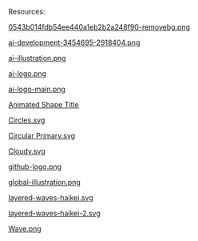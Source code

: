 Resources:

[0543b014fdb54ee440a1eb2b2a248f90-removebg.png](https://dribbble.com/shots/5314091-Global-Data)

[ai-development-3454695-2918404.png](https://iconscout.com/illustration/ai-development-3454695)

[ai-illustration.png](https://www.pinclipart.com/pindetail/ibiwTJm_ai-artificial-intelligence-company-ai-development-png-clipart/)

[ai-logo.png](https://www.cleanpng.com/png-artificial-intelligence-research-synthetic-intelli-5894619/)

[ai-logo-main.png]()

[Animated Shape Title](https://bgjar.com/)

[Circles.svg](https://bgjar.com/)

[Circular Primary.svg](https://bgjar.com/)

[Cloudy.svg](https://bgjar.com/)

[github-logo.png]()

[global-illustration.png](https://www.pngmart.com/image/120813)

[layered-waves-haikei.svg](https://app.haikei.app/)

[layered-waves-haikei-2.svg](https://app.haikei.app/)

[Wave.png](https://bgjar.com/wave)